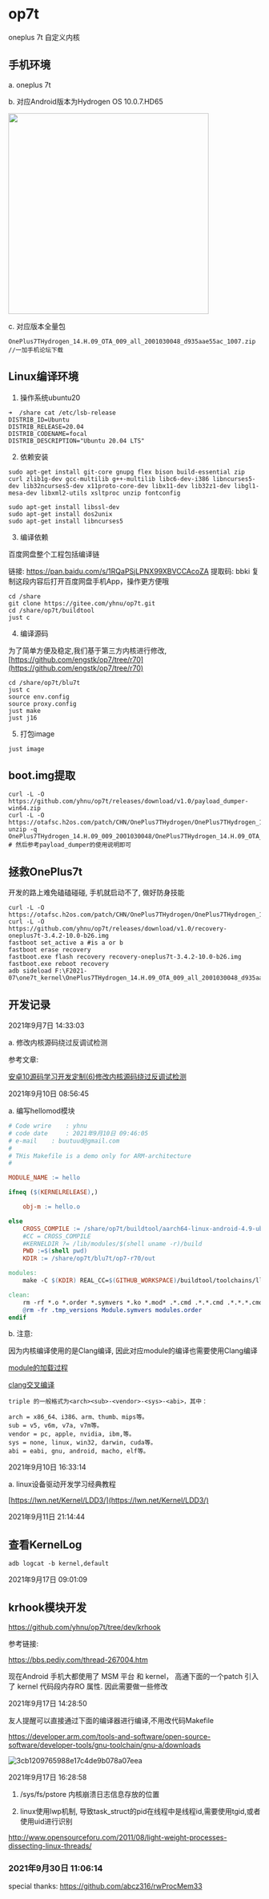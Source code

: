 # op7t

oneplus 7t 自定义内核

## 手机环境

a. oneplus 7t

b. 对应Android版本为Hydrogen OS 10.0.7.HD65

<img src="https://cdn.jsdelivr.net/gh/yhnu/PicBed/images20210907091421.png" height="400" />

c. 对应版本全量包

```shell
OnePlus7THydrogen_14.H.09_OTA_009_all_2001030048_d935aae55ac_1007.zip //一加手机论坛下载
```

## Linux编译环境

1. 操作系统ubuntu20

```shell
➜  /share cat /etc/lsb-release
DISTRIB_ID=Ubuntu
DISTRIB_RELEASE=20.04
DISTRIB_CODENAME=focal
DISTRIB_DESCRIPTION="Ubuntu 20.04 LTS"
```

2. 依赖安装

```shell
sudo apt-get install git-core gnupg flex bison build-essential zip curl zlib1g-dev gcc-multilib g++-multilib libc6-dev-i386 libncurses5-dev lib32ncurses5-dev x11proto-core-dev libx11-dev lib32z1-dev libgl1-mesa-dev libxml2-utils xsltproc unzip fontconfig

sudo apt-get install libssl-dev
sudo apt-get install dos2unix
sudo apt-get install libncurses5
```

3. 编译依赖

百度网盘整个工程包括编译链

链接: https://pan.baidu.com/s/1RQaPSjLPNX99XBVCCAcoZA 提取码: bbki 复制这段内容后打开百度网盘手机App，操作更方便哦

```shell
cd /share
git clone https://gitee.com/yhnu/op7t.git
cd /share/op7t/buildtool
just c
```

4. 编译源码

为了简单方便及稳定,我们基于第三方内核进行修改, [https://github.com/engstk/op7/tree/r70](https://github.com/engstk/op7/tree/r70)

```shell
cd /share/op7t/blu7t
just c
source env.config
source proxy.config
just make
just j16
```

5. 打包image

```shell
just image
```

## boot.img提取

```shell
curl -L -O https://github.com/yhnu/op7t/releases/download/v1.0/payload_dumper-win64.zip
curl -L -O https://otafsc.h2os.com/patch/CHN/OnePlus7THydrogen/OnePlus7THydrogen_14.H.09_009_2001030048/OnePlus7THydrogen_14.H.09_OTA_009_all_2001030048_d935aae55ac.zip
unzip -q OnePlus7THydrogen_14.H.09_009_2001030048/OnePlus7THydrogen_14.H.09_OTA_009_all_2001030048_d935aae55ac.zip
# 然后参考payload_dumper的使用说明即可
```

## 拯救OnePlus7t

开发的路上难免磕磕碰碰, 手机就启动不了, 做好防身技能

```shell
curl -L -O https://otafsc.h2os.com/patch/CHN/OnePlus7THydrogen/OnePlus7THydrogen_14.H.09_009_2001030048/OnePlus7THydrogen_14.H.09_OTA_009_all_2001030048_d935aae55ac.zip
curl -L -O https://github.com/yhnu/op7t/releases/download/v1.0/recovery-oneplus7t-3.4.2-10.0-b26.img
fastboot set_active a #is a or b
fastboot erase recovery
fastboot.exe flash recovery recovery-oneplus7t-3.4.2-10.0-b26.img 
fastboot.exe reboot recovery
adb sideload F:\F2021-07\one7t_kernel\OnePlus7THydrogen_14.H.09_OTA_009_all_2001030048_d935aae55ac.zip 
```

## 开发记录

2021年9月7日 14:33:03 

a. 修改内核源码绕过反调试检测

参考文章:

[安卓10源码学习开发定制(6)修改内核源码绕过反调试检测](https://mp.weixin.qq.com/s?__biz=Mzg5MzU3NzkxOQ==&mid=2247483992&idx=4&sn=1137e15288c238668fb39462e295d82c&chksm=c02dfd88f75a749e38c772d45d620a615d77d21b2f3c729ecd767a13a4c674204fe6120beea2&scene=178&cur_album_id=1799542483832324102#rd)

2021年9月10日 08:56:45

a. 编写hellomod模块

```Makefile
# Code wrire 	: yhnu
# code date 	: 2021年9月10日 09:46:05
# e-mail	: buutuud@gmail.com
#
# THis Makefile is a demo only for ARM-architecture
#

MODULE_NAME := hello

ifneq ($(KERNELRELEASE),)

	obj-m := hello.o

else
	CROSS_COMPILE := /share/op7t/buildtool/aarch64-linux-android-4.9-uber-master/bin/aarch64-linux-android-
	#CC = CROSS_COMPILE	
	#KERNELDIR ?= /lib/modules/$(shell uname -r)/build
	PWD	:=$(shell pwd)
	KDIR := /share/op7t/blu7t/op7-r70/out

modules:
	make -C $(KDIR) REAL_CC=$(GITHUB_WORKSPACE)/buildtool/toolchains/llvm-Snapdragon_LLVM_for_Android_8.0/prebuilt/linux-x86_64/bin/clang CROSS_COMPILE=/share/op7t/buildtool/aarch64-linux-android-4.9-uber-master/bin/aarch64-linux-android- CLANG_TRIPLE=aarch64-linux-gnu- ARCH=arm64 M=$(PWD) modules CONFIG_MODULE_UNLOAD=y CONFIG_RETPOLINE=y

clean:
	rm -rf *.o *.order *.symvers *.ko *.mod* .*.cmd .*.*.cmd .*.*.*.cmd
	@rm -fr .tmp_versions Module.symvers modules.order
endif
```
b. 注意:

因为内核编译使用的是Clang编译, 因此对应module的编译也需要使用Clang编译

[module的加载过程](https://www.cnblogs.com/sky-heaven/p/5569240.html)

[clang交叉编译](https://blog.csdn.net/qq_23599965/article/details/90901235)

```shell
triple 的一般格式为<arch><sub>-<vendor>-<sys>-<abi>，其中：

arch = x86_64、i386、arm、thumb、mips等。
sub = v5, v6m, v7a, v7m等。
vendor = pc, apple, nvidia, ibm,等。
sys = none, linux, win32, darwin, cuda等。
abi = eabi, gnu, android, macho, elf等。
```

2021年9月10日 16:33:14

a. linux设备驱动开发学习经典教程

[https://lwn.net/Kernel/LDD3/](https://lwn.net/Kernel/LDD3/)

2021年9月11日 21:14:44

## 查看KernelLog

```shell
adb logcat -b kernel,default 
```

2021年9月17日 09:01:09

## krhook模块开发

https://github.com/yhnu/op7t/tree/dev/krhook

参考链接:

https://bbs.pediy.com/thread-267004.htm

现在Android 手机大都使用了 MSM 平台 和 kernel， 高通下面的一个patch 引入了 kernel 代码段内存RO 属性. 因此需要做一些修改

2021年9月17日 14:28:50

友人提醒可以直接通过下面的编译器进行编译,不用改代码Makefile

https://developer.arm.com/tools-and-software/open-source-software/developer-tools/gnu-toolchain/gnu-a/downloads

![3cb1209765988e17c4de9b078a07eea](https://cdn.jsdelivr.net/gh/yhnu/PicBed/images3cb1209765988e17c4de9b078a07eea.png)

2021年9月17日 16:28:58

1. /sys/fs/pstore 内核崩溃日志信息存放的位置

2. linux使用lwp机制, 导致task_struct的pid在线程中是线程id,需要使用tgid,或者使用uid进行识别

http://www.opensourceforu.com/2011/08/light-weight-processes-dissecting-linux-threads/

### 2021年9月30日 11:06:14

special thanks: https://github.com/abcz316/rwProcMem33



